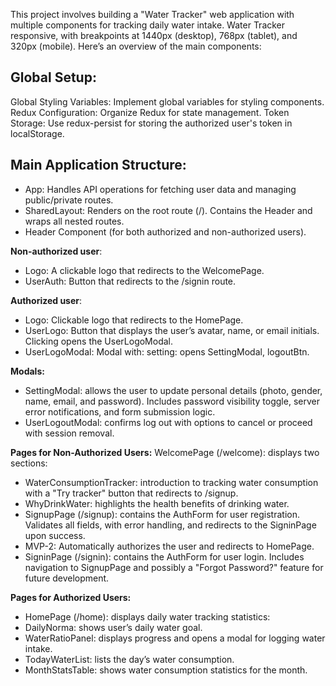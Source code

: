 This project involves building a "Water Tracker" web application with multiple components for tracking daily water intake. Water Tracker responsive, with breakpoints at 1440px (desktop), 768px (tablet), and 320px (mobile). Here’s an overview of the main components:

## Global Setup:
Global Styling Variables: Implement global variables for styling components.
Redux Configuration: Organize Redux for state management.
Token Storage: Use redux-persist for storing the authorized user's token in localStorage.

## Main Application Structure:
- App: Handles API operations for fetching user data and managing public/private routes.
- SharedLayout: Renders on the root route (/). Contains the Header and wraps all nested routes.
- Header Component (for both authorized and non-authorized users).

**Non-authorized user**:
- Logo: A clickable logo that redirects to the WelcomePage.
- UserAuth: Button that redirects to the /signin route.

**Authorized user**:
- Logo: Clickable logo that redirects to the HomePage.
- UserLogo: Button that displays the user’s avatar, name, or email initials. Clicking opens the UserLogoModal.
- UserLogoModal: Modal with: setting: opens SettingModal, logoutBtn.

**Modals:**
- SettingModal: allows the user to update personal details (photo, gender, name, email, and password).
Includes password visibility toggle, server error notifications, and form submission logic.
- UserLogoutModal: confirms log out with options to cancel or proceed with session removal.

**Pages for Non-Authorized Users:**
WelcomePage (/welcome): displays two sections:
- WaterConsumptionTracker: introduction to tracking water consumption with a "Try tracker" button that redirects to /signup.
- WhyDrinkWater: highlights the health benefits of drinking water.
- SignupPage (/signup): contains the AuthForm for user registration. Validates all fields, with error handling, and redirects to the SigninPage upon success.
- MVP-2: Automatically authorizes the user and redirects to HomePage.
- SigninPage (/signin): contains the AuthForm for user login. Includes navigation to SignupPage and possibly a "Forgot Password?" feature for future development.

**Pages for Authorized Users:**
- HomePage (/home): displays daily water tracking statistics:
- DailyNorma: shows user’s daily water goal.
- WaterRatioPanel: displays progress and opens a modal for logging water intake.
- TodayWaterList: lists the day’s water consumption.
- MonthStatsTable: shows water consumption statistics for the month.
  

